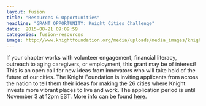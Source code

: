 ```yaml
---
layout: fusion
title: "Resources & Opportunities"
headline: "GRANT OPPORTUNITY: Knight Cities Challenge"
date:  2015-08-21 09:09:59
categories: fusion-resources
image: http://www.knightfoundation.org/media/uploads/media_images/knight-cities-challenge-logo.jpg
---
```

If your chapter works with volunteer engagement, financial literacy, outreach to aging caregivers, or employment, this grant may be of interest! This is an open call for new ideas from innovators who will take hold of the future of our cities. The Knight Foundation is inviting applicants from across the nation to tell them their ideas for making the 26 cities where Knight invests more vibrant places to live and work. The application period is until November 3 at 12pm EST. More info can be found <a href="http://knightcities.org">here</a>.